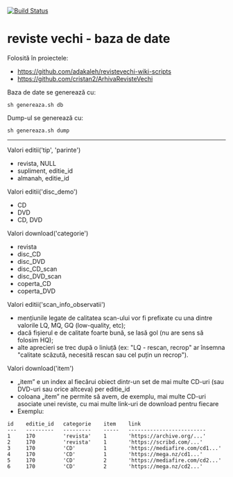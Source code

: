 [![Build Status](https://travis-ci.org/adakaleh/revistevechi-db.svg?branch=master)](https://travis-ci.org/adakaleh/revistevechi-db)

# reviste vechi - baza de date

Folosită în proiectele:
- https://github.com/adakaleh/revistevechi-wiki-scripts
- https://github.com/cristan2/ArhivaRevisteVechi

Baza de date se generează cu:
```
sh genereaza.sh db
```

Dump-ul se generează cu:
```
sh genereaza.sh dump
```

---

Valori editii('tip', 'parinte')

* revista, NULL
* supliment, editie_id
* almanah, editie_id

Valori editii('disc_demo')

* CD
* DVD
* CD, DVD

Valori download('categorie')

* revista
* disc_CD
* disc_DVD
* disc_CD_scan
* disc_DVD_scan
* coperta_CD
* coperta_DVD

Valori editii('scan_info_observatii')

* mențiunile legate de calitatea scan-ului vor fi prefixate cu una dintre valorile LQ, MQ, GQ (low-quality, etc);
* dacă fișierul e de calitate foarte bună, se lasă gol (nu are sens să folosim HQ);
* alte aprecieri se trec după o liniuță (ex: "LQ - rescan, recrop" ar însemna "calitate scăzută, necesită rescan sau cel puțin un recrop").

Valori download('item')

* „item” e un index al fiecărui obiect dintr-un set de mai multe CD-uri (sau DVD-uri sau orice altceva) per editie_id
* coloana „item” ne permite să avem, de exemplu, mai multe CD-uri asociate unei reviste, cu mai multe link-uri de download pentru fiecare
* Exemplu:

```
id    editie_id   categorie    item    link
---   ---------   ---------    -----   -------------------------
1     170         'revista'    1       'https://archive.org/...'
2     170         'revista'    1       'https://scribd.com/...'
3     170         'CD'         1       'https://mediafire.com/cd1...'
4     170         'CD'         1       'https://mega.nz/cd1...'
5     170         'CD'         2       'https://mediafire.com/cd2...'
6     170         'CD'         2       'https://mega.nz/cd2...'
```

